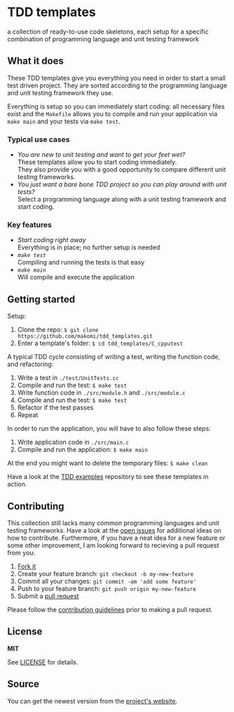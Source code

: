 # TDD templates

a collection of ready-to-use code skeletons, each setup for a specific combination of programming language and unit testing framework


## What it does

These TDD templates give you everything you need in order to start a small test driven project. They are sorted according to the programming language and unit testing framework they use.

Everything is setup so you can immediately start coding: all necessary files exist and the `Makefile` allows you to compile and run your application via `make main` and your tests via `make test`.

### Typical use cases

* *You are new to unit testing and want to get your feet wet?*  
These templates allow you to start coding immediately.  
They also provide you with a good opportunity to compare different unit testing frameworks.
* *You just want a bare bone TDD project so you can play around with unit tests?*  
Select a programming language along with a unit testing framework and start coding.

### Key features

* *Start coding right away*  
Everything is in place; no further setup is needed
* *`make test`*  
Compiling and running the tests is that easy
* *`make main`*  
Will compile and execute the application


## Getting started

Setup:

1. Clone the repo: `$ git clone https://github.com/makomi/tdd_templates.git`
2. Enter a template's folder: `$ cd tdd_templates/C_cpputest`

A typical TDD cycle consisting of writing a test, writing the function code, and refactoring:

1. Write a test in `./test/UnitTests.cc`
2. Compile and run the test: `$ make test`
3. Write function code in `./src/module.h` and `./src/module.c`
4. Compile and run the test: `$ make test`
5. Refactor if the test passes
6. Repeat

In order to run the application, you will have to also follow these steps:

1. Write application code in `./src/main.c`
2. Compile and run the application: `$ make main`

At the end you might want to delete the temporary files: `$ make clean`

Have a look at the [TDD examples][tdd_examples] repository to see these templates in action.


## Contributing

This collection still lacks many common programming languages and unit testing frameworks. Have a look at the [open issues][issues] for additional ideas on how to contribute. Furthermore, if you have a neat idea for a new feature or some other improvement, I am looking forward to recieving a pull request from you:

1. [Fork it][fork]
2. Create your feature branch: `git checkout -b my-new-feature`
3. Commit all your changes: `git commit -am 'add some feature'`
4. Push to your feature branch: `git push origin my-new-feature`
5. Submit a [pull request][pr]

Please follow the [contribution guidelines][contribution-guidelines] prior to making a pull request.


## License

**MIT**

See [LICENSE][license-file] for details.


## Source

You can get the newest version from the [project's website][project-website].



[tdd_examples]: https://github.com/makomi/tdd_examples/
[issues]: https://github.com/makomi/tdd_templates/issues
[fork]: https://help.github.com/articles/fork-a-repo/
[pr]: https://help.github.com/articles/creating-a-pull-request/
[contribution-guidelines]: CONTRIBUTING.mkd
[license-file]: LICENSE
[project-website]: http://github.com/makomi/tdd_templates/
